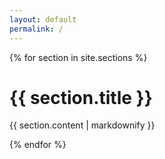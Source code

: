 ```yaml
---
layout: default
permalink: /
---
```


{% for section in site.sections %}
<div class="Page" id="{{ section.title }}">
  <h1>{{ section.title }}</h1>
  <p>{{ section.content | markdownify }}</p>
</div>
{% endfor %}
